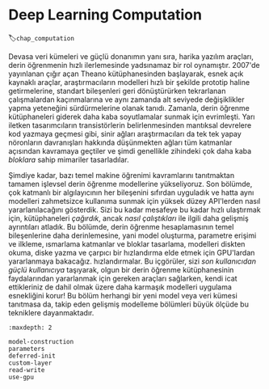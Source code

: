# Deep Learning Computation
:label:`chap_computation`

Devasa veri kümeleri ve güçlü donanımın yanı sıra, harika yazılım araçları, derin öğrenmenin hızlı ilerlemesinde yadsınamaz bir rol oynamıştır. 2007'de yayınlanan çığır açan Theano kütüphanesinden başlayarak, esnek açık kaynaklı araçlar, araştırmacıların modelleri hızlı bir şekilde prototip haline getirmelerine, standart bileşenleri geri dönüştürürken tekrarlanan çalışmalardan kaçınmalarına ve aynı zamanda alt seviyede değişiklikler yapma yeteneğini sürdürmelerine olanak tanıdı. Zamanla, derin öğrenme kütüphaneleri giderek daha kaba soyutlamalar sunmak için evrimleşti. Yarı iletken tasarımcıların transistörlerin belirlenmesinden mantıksal devrelere kod yazmaya geçmesi gibi, sinir ağları araştırmacıları da tek tek yapay nöronların davranışları hakkında düşünmekten ağları tüm katmanlar açısından kavramaya geçtiler ve şimdi genellikle zihindeki çok daha kaba *bloklara* sahip mimariler tasarladılar.

Şimdiye kadar, bazı temel makine öğrenimi kavramlarını tanıtmaktan tamamen işlevsel derin öğrenme modellerine yükseliyoruz. Son bölümde, çok katmanlı bir algılayıcının her bileşenini sıfırdan uyguladık ve hatta aynı modelleri zahmetsizce kullanıma sunmak için yüksek düzey API'lerden nasıl yararlanılacağını gösterdik. Sizi bu kadar mesafeye bu kadar hızlı ulaştırmak için, kütüphaneleri *çağırdık*, ancak *nasıl çalıştıkları* ile ilgili daha gelişmiş ayrıntıları atladık. Bu bölümde, derin öğrenme hesaplamasının temel bileşenlerine daha derinlemesine, yani model oluşturma, parametre erişimi ve ilkleme, ısmarlama katmanlar ve bloklar tasarlama, modelleri diskten okuma, diske yazma ve çarpıcı bir hızlandırma elde etmek için GPU'lardan yararlanmaya bakacağız. hızlandırmalar. Bu içgörüler, sizi *son kullanıcıdan* *güçlü kullanıcıya* taşıyarak, olgun bir derin öğrenme kütüphanesinin faydalarından yararlanmak için gereken araçları sağlarken, kendi icat ettikleriniz de dahil olmak üzere daha karmaşık modelleri uygulama esnekliğini korur! Bu bölüm herhangi bir yeni model veya veri kümesi tanıtmasa da, takip eden gelişmiş modelleme bölümleri büyük ölçüde bu tekniklere dayanmaktadır.

```toc
:maxdepth: 2

model-construction
parameters
deferred-init
custom-layer
read-write
use-gpu
```

